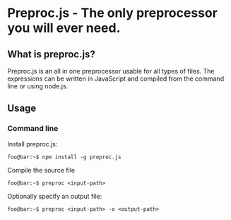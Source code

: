 # Preproc.js - The only preprocessor you will ever need.

## What is preproc.js?
Preproc.js is an all in one preprocessor usable for all types of files. The expressions can be written in JavaScript and compiled from the command line or using node.js. 

## Usage
### Command line
Install preproc.js:
```console
foo@bar:~$ npm install -g preproc.js
```

Compile the source file
```console
foo@bar:~$ preproc <input-path>
```
Optionally specify an output file:
```console
foo@bar:~$ preproc <input-path> -o <output-path>
```
